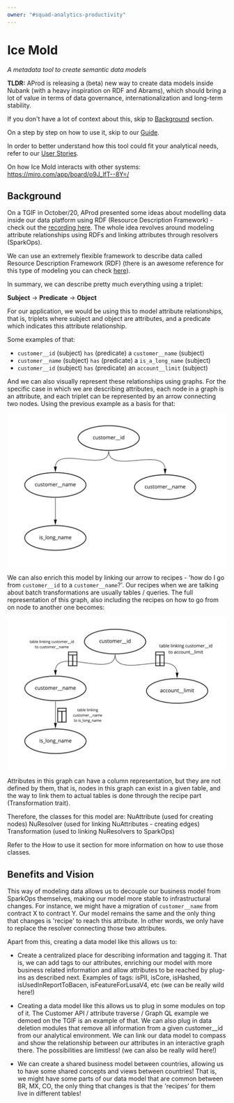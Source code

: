 ```yaml
---
owner: "#squad-analytics-productivity"
---
```


# Ice Mold
*A metadata tool to create semantic data models*

**TLDR:** AProd is releasing a (beta) new way to create data models inside Nubank 
(with a heavy inspiration on RDF and Abrams), 
which should bring a lot of value in terms of data governance, 
internationalization and long-term stability.

If you don't have a lot of context about this, skip to [Background](#Background) section. 

On a step by step on how to use it, skip to our [Guide](guide.md). 

In order to better understand how this tool could fit your analytical needs, refer to our [User Stories](user_stories.md).

On how Ice Mold interacts with other systems:
https://miro.com/app/board/o9J_lfT--8Y=/

## Background

On a TGIF in October/20, AProd presented some ideas about modelling data inside 
our data platform using RDF (Resource Description Framework) - 
check out the [recording here](https://drive.google.com/file/d/1VEEL4bFLMlZ5cQbG6hoI_nBCgu5uZMrG/view). 
The whole idea revolves around modeling attribute relationships using RDFs 
and linking attributes through resolvers (SparkOps).

We can use an extremely flexible framework to describe data called 
Resource Description Framework (RDF) 
(there is an awesome reference for this type of modeling you can check [here](https://workingontologist.org/)). 

In summary, we can describe pretty much everything using a triplet: 

**Subject** -> **Predicate** -> **Object**

For our application, we would be using this to model attribute relationships, 
that is, triplets where subject and object are attributes, 
and a predicate which indicates this attribute relationship.

Some examples of that: 
- `customer__id` (subject) `has` (predicate) a `customer__name` (subject)
- `customer__name` (subject) `has` (predicate) a `is_a_long_name` (subject)
- `customer__id` (subject) `has` (predicate) an `account__limit` (subject)

And we can also visually represent these relationships using graphs. 
For the specific case in which we are describing attributes, 
each node in a graph is an attribute, 
and each triplet can be represented by an arrow connecting two nodes. 
Using the previous example as a basis for that:

![example1](../../images/data_modeler_rdf_example1.jpg)

We can also enrich this model by linking our arrow to recipes - 
'how do I go from `customer__id` to a `customer__name`?'. 
Our recipes when we are talking about batch transformations are usually tables / queries. 
The full representation of this graph, also including the recipes on how to go 
from on node to another one becomes:

![example2](../../images/data_modeler_rdf_example2.jpg)

Attributes in this graph can have a column representation, 
but they are not defined by them, that is, 
nodes in this graph can exist in a given table, 
and the way to link them to actual tables is done through the recipe part 
(Transformation trait).

Therefore, the classes for this model are:
NuAttribute (used for creating nodes)
NuResolver (used for linking NuAttributes - creating edges)
Transformation (used to linking NuResolvers to SparkOps) 

Refer to the How to use it section for more information on how to use those classes.

## Benefits and Vision

This way of modeling data allows us to decouple our business model from SparkOps themselves, 
making our model more stable to infrastructural changes. 
For instance, we might have a migration of `customer__name` from contract X to contract Y.
Our model remains the same 
and  the only thing that changes is 'recipe' to reach this attribute. 
In other words, we only have to replace the resolver connecting those two attributes. 

Apart from this, creating a data model like this allows us to:
- Create a centralized place for describing information and tagging it. 
That is, we can add tags to our attributes, 
enriching our model with more business related information
and allow attributes to be reached by plug-ins as described next. 
Examples of tags: isPII, isCore, isHashed, isUsedInReportToBacen, 
isFeatureForLusaV4, etc (we can be really wild here!)

- Creating a data model like this allows us to plug in some modules on top of it. 
The Customer API / attribute traverse / Graph QL example 
we demoed on the TGIF is an example of that. 
We can also plug in data deletion modules that remove all information 
from a given customer__id from our analytical environment. 
We can link our data model to compass and show the relationship between 
our attributes in an interactive graph there. 
The possibilities are limitless! (we can also be really wild here!)

- We can create a shared business model between countries, 
allowing us to have some shared concepts and views between countries! 
That is, we might have some parts of our data model that are common between BR, 
MX, CO, the only thing that changes is that the 'recipes' for them live in different tables!
